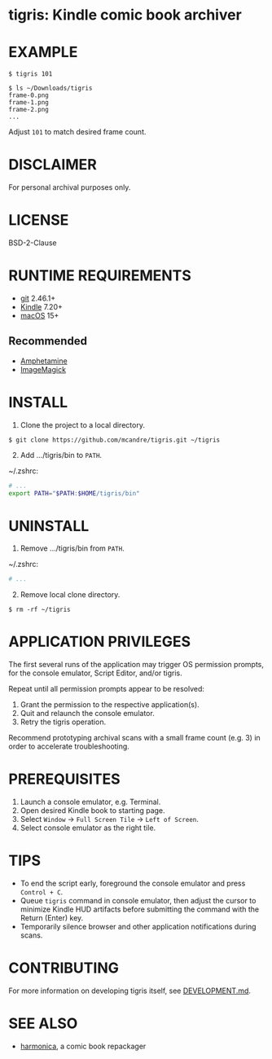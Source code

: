 # tigris: Kindle comic book archiver

# EXAMPLE

```
$ tigris 101

$ ls ~/Downloads/tigris
frame-0.png
frame-1.png
frame-2.png
...
```

Adjust `101` to match desired frame count.

# DISCLAIMER

For personal archival purposes only.

# LICENSE

BSD-2-Clause

# RUNTIME REQUIREMENTS

* [git](https://git-scm.com/) 2.46.1+
* [Kindle](https://www.amazon.com/b?ie=UTF8&node=16571048011) 7.20+
* [macOS](https://www.apple.com/macos) 15+

## Recommended

* [Amphetamine](https://apps.apple.com/us/app/amphetamine/id937984704)
* [ImageMagick](https://imagemagick.org/)

# INSTALL

1. Clone the project to a local directory.

```console
$ git clone https://github.com/mcandre/tigris.git ~/tigris
```

2. Add .../tigris/bin to `PATH`.

~/.zshrc:

```zsh
# ...
export PATH="$PATH:$HOME/tigris/bin"
```

# UNINSTALL

1. Remove .../tigris/bin from `PATH`.

~/.zshrc:

```zsh
# ...
```

2. Remove local clone directory.

```console
$ rm -rf ~/tigris
```

# APPLICATION PRIVILEGES

The first several runs of the application may trigger OS permission prompts, for the console emulator, Script Editor, and/or tigris.

Repeat until all permission prompts appear to be resolved:

1. Grant the permission to the respective application(s).
2. Quit and relaunch the console emulator.
3. Retry the tigris operation.

Recommend prototyping archival scans with a small frame count (e.g. 3) in order to accelerate troubleshooting.

# PREREQUISITES

1. Launch a console emulator, e.g. Terminal.
2. Open desired Kindle book to starting page.
3. Select `Window` -> `Full Screen Tile` -> `Left of Screen`.
4. Select console emulator as the right tile.

# TIPS

* To end the script early, foreground the console emulator and press `Control + C`.
* Queue `tigris` command in console emulator, then adjust the cursor to minimize Kindle HUD artifacts before submitting the command with the Return (Enter) key.
* Temporarily silence browser and other application notifications during scans.

# CONTRIBUTING

For more information on developing tigris itself, see [DEVELOPMENT.md](DEVELOPMENT.md).

# SEE ALSO

* [harmonica](https://github.com/mcandre/harmonica), a comic book repackager
